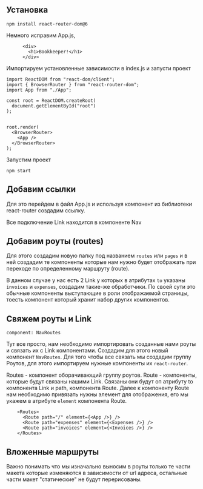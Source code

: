 ## Установка 

```npm install react-router-dom@6```

Немного исправим App.js,

```
      <div>
        <h1>Bookkeeper!</h1>
      </div>
```


Импортируем установленные зависимости в index.js и запусти проект 

```
import ReactDOM from "react-dom/client";
import { BrowserRouter } from "react-router-dom";
import App from "./App";

const root = ReactDOM.createRoot(
  document.getElementById("root")
);


root.render(
  <BrowserRouter>
    <App />
  </BrowserRouter>
);
```

Запустим проект 

```npm start```


## Добавим ссылки 

Для это перейдем в файл App.js и используя компонент <Link> из библиотеки react-router
создадим ссылку.

Все подключение Link находится в компоненте Nav


## Добавим роуты (routes)

Для этого создадим новую папку под названием ```routes``` или ```pages``` и в ней
создадим те компоненты которые нам нужно будет отображать при переходе по определенному
маршруту (route).

В данном случае у нас есть 2 Link у которых в атрибутах ```to``` указаны ```invoices``` и 
```expenses```, создадим такие-же обработчики. По своей сути это обычные компоненты 
выступающие в роли отображаемой страницы, тоесть компонент который хранит набор 
других компонентов. 


## Свяжем роуты и Link

```component: NavRoutes```

Тут все просто, нам необходимо импортировать созданные нами роуты и связать их с Link 
компонентами. Создадим для этого новый компонент ```NavRoutes```. Для того чтобы 
все связать мы создадим группу Роутов, для этого импортируем нужные компоненты их 
````react-router````.

Routes - компонент оборачивающий группу роутов.
Route - компоненты, которые будут связаны нашими Link. Связаны они будут оп атрибуту 
to компонента Link и path, компонента Route. Далее к компоненту Route нам необходимо 
привязать нужны элемент для отображения, его мы укажем в атрибуте ```element``` компонента
Route.

```  
    <Routes>
      <Route path="/" element={<App />} />
      <Route path="expenses" element={<Expenses />} />
      <Route path="invoices" element={<Invoices />} />
    </Routes>
```

## Вложенные маршруты

Важно понимать что мы изначально выносим в роуты только те части макета которые изменяются
в зависимости от url адреса, остальные части макет "статические" не будут перерисованы.
